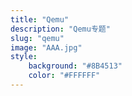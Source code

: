 ```yaml
---
title: "Qemu"
description: "Qemu专题"
slug: "qemu"
image: "AAA.jpg"
style:
    background: "#8B4513"
    color: "#FFFFFF"
---
```

